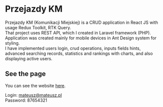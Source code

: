 # Przejazdy KM

Przejazdy KM (Komunikacji Miejskiej) is a CRUD application in React JS with usage Redux Toolkit, RTK Query.\
That project uses REST API, which I created in Laravel framework (PHP).\
Application was created mainly for mobile devices in Ant Design system for styling.\
I have implemented users login, crud operations, inputs fields hints,\
advanced searching records, statistics and rankings with charts, and also displaying active users.

## See the page
You can see the website [here](https://rides.you2.pl/).

Login: mateusz@mateusz.pl\
Password: 87654321
